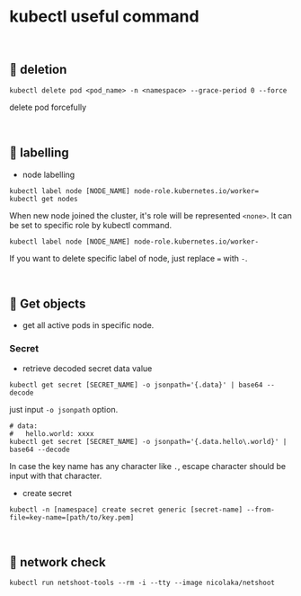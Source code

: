 # kubectl useful command

<br>

## :pushpin: deletion

```shell
kubectl delete pod <pod_name> -n <namespace> --grace-period 0 --force
```
delete pod forcefully

<br>

## :pushpin: labelling

- node labelling

```shell
kubectl label node [NODE_NAME] node-role.kubernetes.io/worker=
kubectl get nodes
```
When new node joined the cluster, it's role will be represented `<none>`.
It can be set to specific role by kubectl command.

```shell
kubectl label node [NODE_NAME] node-role.kubernetes.io/worker-
```
If you want to delete specific label of node, just replace `=` with `-`.

<br>

## :pushpin: Get objects

- get all active pods in specific node.

### Secret

- retrieve decoded secret data value

```shell
kubectl get secret [SECRET_NAME] -o jsonpath='{.data}' | base64 --decode
```
just input `-o jsonpath` option.
```shell
# data:
#   hello.world: xxxx
kubectl get secret [SECRET_NAME] -o jsonpath='{.data.hello\.world}' | base64 --decode
```
In case the key name has any character like `.`, escape character should be input with that character.

- create secret

```shell
kubectl -n [namespace] create secret generic [secret-name] --from-file=key-name=[path/to/key.pem]
```

<br>

## :pushpin: network check

```shell
kubectl run netshoot-tools --rm -i --tty --image nicolaka/netshoot
```